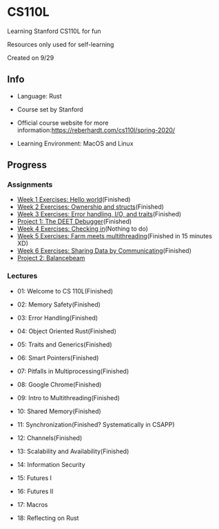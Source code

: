 # CS110L
Learning Stanford CS110L for fun

Resources only used for self-learning

Created on 9/29

## Info

- Language: Rust
- Course set by Stanford
- Official course website for more information:https://reberhardt.com/cs110l/spring-2020/

- Learning Environment: MacOS and Linux

## Progress

### Assignments

- [Week 1 Exercises: Hello world](https://reberhardt.com/cs110l/spring-2020/assignments/week-1-exercises/)(Finished)
- [Week 2 Exercises: Ownership and structs](https://reberhardt.com/cs110l/spring-2020/assignments/week-2-exercises/)(Finished)
- [Week 3 Exercises: Error handling, I/O, and traits](https://reberhardt.com/cs110l/spring-2020/assignments/week-3-exercises/)(Finished)
- [Project 1: The DEET Debugger](https://reberhardt.com/cs110l/spring-2020/assignments/project-1/)(Finished)
- [Week 4 Exercises: Checking in](https://reberhardt.com/cs110l/spring-2020/assignments/week-4-exercises/)(Nothing to do)
- [Week 5 Exercises: Farm meets multithreading](https://reberhardt.com/cs110l/spring-2020/assignments/week-5-exercises/)(Finished in 15 minutes XD)
- [Week 6 Exercises: Sharing Data by Communicating](https://reberhardt.com/cs110l/spring-2020/assignments/week-6-exercises/)(Finished)
- [Project 2: Balancebeam](https://reberhardt.com/cs110l/spring-2020/assignments/project-2/)

### Lectures

- 01: Welcome to CS 110L(Finished)

- 02: Memory Safety(Finished)

- 03: Error Handling(Finished)

- 04: Object Oriented Rust(Finished)

- 05: Traits and Generics(Finished)

- 06: Smart Pointers(Finished)

- 07: Pitfalls in Multiprocessing(Finished)

- 08: Google Chrome(Finished)

- 09: Intro to Multithreading(Finished)

- 10: Shared Memory(Finished)

- 11: Synchronization(Finished? Systematically in CSAPP)

- 12: Channels(Finished)

- 13: Scalability and Availability(Finished)

- 14: Information Security

- 15: Futures I

- 16: Futures II

- 17: Macros

- 18: Reflecting on Rust
